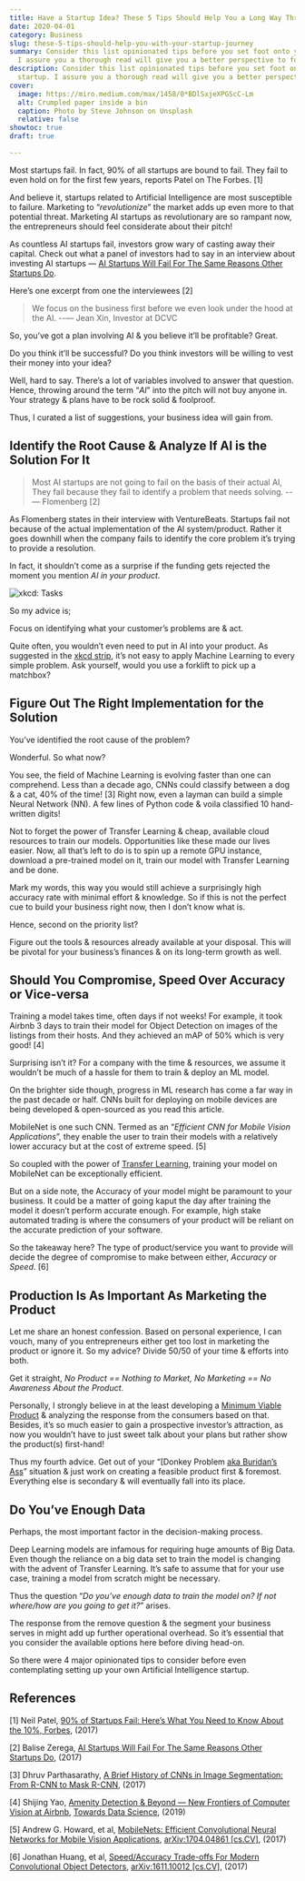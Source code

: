 ```yaml
---
title: Have a Startup Idea? These 5 Tips Should Help You a Long Way Through Your Journey
date: 2020-04-01
category: Business
slug: these-5-tips-should-help-you-with-your-startup-journey
summary: Consider this list opinionated tips before you set foot onto your AI startup.
  I assure you a thorough read will give you a better perspective to follow.
description: Consider this list opinionated tips before you set foot onto your AI
  startup. I assure you a thorough read will give you a better perspective to follow.
cover:
  image: https://miro.medium.com/max/1458/0*BDlSxjeXPGScC-Lm
  alt: Crumpled paper inside a bin
  caption: Photo by Steve Johnson on Unsplash
  relative: false
showtoc: true
draft: true

---
```

Most startups fail. In fact, 90% of all startups are bound to fail. They fail to even hold on for the first few years, reports Patel on The Forbes. [1]

And believe it, startups related to Artificial Intelligence are most susceptible to failure. Marketing to “*revolutionize*” the market adds up even more to that potential threat. Marketing AI startups as revolutionary are so rampant now, the entrepreneurs should feel considerate about their pitch!

As countless AI startups fail, investors grow wary of casting away their capital. Check out what a panel of investors had to say in an interview about investing AI startups — [AI Startups Will Fail For The Same Reasons Other Startups Do](https://venturebeat.com/2017/03/08/ai-startups-will-fail-for-the-same-reasons-other-startups-do/).

Here’s one excerpt from one the interviewees [2]

>We focus on the business first before we even look under the hood at the AI.
>--— Jean Xin, Investor at DCVC

So, you’ve got a plan involving AI & you believe it’ll be profitable? Great.

Do you think it’ll be successful? Do you think investors will be willing to vest their money into your idea?

Well, hard to say. There’s a lot of variables involved to answer that question. Hence, throwing around the term “*AI*” into the pitch will not buy anyone in. Your strategy & plans have to be rock solid & foolproof.

Thus, I curated a list of suggestions, your business idea will gain from.

## Identify the Root Cause & Analyze If AI is the Solution For It

>Most AI startups are not going to fail on the basis of their actual AI, They fail because they fail to identify a problem that needs solving.
>--— Flomenberg [2]

As Flomenberg states in their interview with VentureBeats. Startups fail not because of the actual implementation of the AI system/product. Rather it goes downhill when the company fails to identify the core problem it’s trying to provide a resolution.

In fact, it shouldn’t come as a surprise if the funding gets rejected the moment you mention *AI in your product*.

![ xkcd: Tasks](https://imgs.xkcd.com/comics/tasks.png)

So my advice is;

Focus on identifying what your customer’s problems are & act.

Quite often, you wouldn’t even need to put in AI into your product. As suggested in the [xkcd strip](https://imgs.xkcd.com/comics/tasks.png), it’s not easy to apply Machine Learning to every simple problem. Ask yourself, would you use a forklift to pick up a matchbox?

## Figure Out The Right Implementation for the Solution

You’ve identified the root cause of the problem?

Wonderful. So what now?

You see, the field of Machine Learning is evolving faster than one can comprehend. Less than a decade ago, CNNs could classify between a dog & a cat, 40% of the time! [3] Right now, even a layman can build a simple Neural Network (NN). A few lines of Python code & voila classified 10 hand-written digits!

Not to forget the power of Transfer Learning & cheap, available cloud resources to train our models. Opportunities like these made our lives easier. Now, all that’s left to do is to spin up a remote GPU instance, download a pre-trained model on it, train our model with Transfer Learning and be done.

Mark my words, this way you would still achieve a surprisingly high accuracy rate with minimal effort & knowledge. So if this is not the perfect cue to build your business right now, then I don’t know what is.

Hence, second on the priority list?

Figure out the tools & resources already available at your disposal. This will be pivotal for your business’s finances & on its long-term growth as well.

## Should You Compromise, Speed Over Accuracy or Vice-versa

Training a model takes time, often days if not weeks! For example, it took Airbnb 3 days to train their model for Object Detection on images of the listings from their hosts. And they achieved an mAP of 50% which is very good! [4]

Surprising isn’t it? For a company with the time & resources, we assume it wouldn’t be much of a hassle for them to train & deploy an ML model.

On the brighter side though, progress in ML research has come a far way in the past decade or half. CNNs built for deploying on mobile devices are being developed & open-sourced as you read this article.

MobileNet is one such CNN. Termed as an “*Efficient CNN for Mobile Vision Applications*”, they enable the user to train their models with a relatively lower accuracy but at the cost of extreme speed. [5]

So coupled with the power of [Transfer Learning](https://en.wikipedia.org/wiki/Transfer_learning), training your model on MobileNet can be exceptionally efficient.

But on a side note, the Accuracy of your model might be paramount to your business. It could be a matter of going kaput the day after training the model it doesn’t perform accurate enough. For example, high stake automated trading is where the consumers of your product will be reliant on the accurate prediction of your software.

So the takeaway here? The type of product/service you want to provide will decide the degree of compromise to make between either, *Accuracy* or *Speed*. [6]

## Production Is As Important As Marketing the Product

Let me share an honest confession. Based on personal experience, I can vouch, many of you entrepreneurs either get too lost in marketing the product or ignore it. So my advice? Divide 50/50 of your time & efforts into both.

Get it straight, *No Product == Nothing to Market, No Marketing == No Awareness About the Product*.

Personally, I strongly believe in at the least developing a [Minimum Viable Product](https://en.wikipedia.org/wiki/Minimum_viable_product) & analyzing the response from the consumers based on that. Besides, it’s so much easier to gain a prospective investor’s attraction, as now you wouldn’t have to just sweet talk about your plans but rather show the product(s) first-hand!

Thus my fourth advice. Get out of your “[Donkey Problem [aka Buridan’s Ass](https://en.wikipedia.org/wiki/Buridan%27s_ass)” situation & just work on creating a feasible product first & foremost. Everything else is secondary & will eventually fall into its place.

## Do You’ve Enough Data

Perhaps, the most important factor in the decision-making process.

Deep Learning models are infamous for requiring huge amounts of Big Data. Even though the reliance on a big data set to train the model is changing with the advent of Transfer Learning. It’s safe to assume that for your use case, training a model from scratch might be necessary.

Thus the question “*Do you’ve enough data to train the model on? If not where/how are you going to get it?*” arises.

The response from the remove question & the segment your business serves in might add up further operational overhead. So it’s essential that you consider the available options here before diving head-on.

So there were 4 major opinionated tips to consider before even contemplating setting up your own Artificial Intelligence startup.

## References

[1] Neil Patel, [90% of Startups Fail: Here’s What You Need to Know About the 10%, Forbes](https://www.forbes.com/sites/neilpatel/2015/01/16/90-of-startups-will-fail-heres-what-you-need-to-know-about-the-10/#7eecc65b6679), (2017)

[2] Balise Zerega, [AI Startups Will Fail For The Same Reasons Other Startups Do](https://venturebeat.com/2017/03/08/ai-startups-will-fail-for-the-same-reasons-other-startups-do/), (2017)

[3] Dhruv Parthasarathy, [A Brief History of CNNs in Image Segmentation: From R-CNN to Mask R-CNN](https://blog.athelas.com/a-brief-history-of-cnns-in-image-segmentation-from-r-cnn-to-mask-r-cnn-34ea83205de4), (2017)

[4] Shijing Yao, [Amenity Detection & Beyond — New Frontiers of Computer Vision at Airbnb](https://medium.com/airbnb-engineering/amenity-detection-and-beyond-new-frontiers-of-computer-vision-at-airbnb-144a4441b72e), [Towards Data Science](https://towardsdatascience.com), (2019)

[5] Andrew G. Howard, et al, [MobileNets: Efficient Convolutional Neural Networks for Mobile Vision Applications](https://arxiv.org/abs/1704.04861), [arXiv:1704.04861 [cs.CV]](https://arxiv.org/abs/1704.04861), (2017)

[6] Jonathan Huang, et al, [Speed/Accuracy Trade-offs For Modern Convolutional Object Detectors](https://arxiv.org/abs/1611.10012), [arXiv:1611.10012 [cs.CV]](https://arxiv.org/abs/1611.10012), (2017)